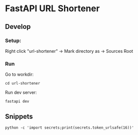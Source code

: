 # FastAPI URL Shortener

## Develop

### Setup:

Right click "url-shortener" -> Mark directory as -> Sources Root

### Run

Go to workdir:
```shell
cd url-shortener
```

Run dev server:
```shell
fastapi dev
```

## Snippets
```shell
python -c 'import secrets;print(secrets.token_urlsafe(16))'
```